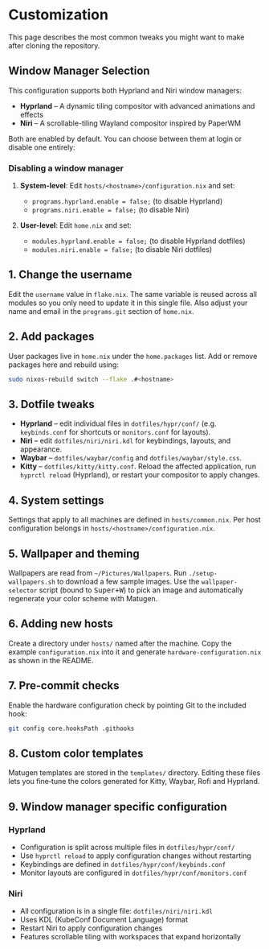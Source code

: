 # Customization

This page describes the most common tweaks you might want to make after cloning
the repository.

## Window Manager Selection

This configuration supports both Hyprland and Niri window managers:

- **Hyprland** – A dynamic tiling compositor with advanced animations and effects
- **Niri** – A scrollable-tiling Wayland compositor inspired by PaperWM

Both are enabled by default. You can choose between them at login or disable one entirely:

### Disabling a window manager
1. **System-level**: Edit `hosts/<hostname>/configuration.nix` and set:
   - `programs.hyprland.enable = false;` (to disable Hyprland)
   - `programs.niri.enable = false;` (to disable Niri)

2. **User-level**: Edit `home.nix` and set:
   - `modules.hyprland.enable = false;` (to disable Hyprland dotfiles)
   - `modules.niri.enable = false;` (to disable Niri dotfiles)

## 1. Change the username
Edit the `username` value in `flake.nix`.  The same variable is reused across
all modules so you only need to update it in this single file.  Also adjust your
name and email in the `programs.git` section of `home.nix`.

## 2. Add packages
User packages live in `home.nix` under the `home.packages` list.  Add or remove
packages here and rebuild using:
```bash
sudo nixos-rebuild switch --flake .#<hostname>
```

## 3. Dotfile tweaks
- **Hyprland** – edit individual files in `dotfiles/hypr/conf/` (e.g.
  `keybinds.conf` for shortcuts or `monitors.conf` for layouts).
- **Niri** – edit `dotfiles/niri/niri.kdl` for keybindings, layouts, and appearance.
- **Waybar** – `dotfiles/waybar/config` and `dotfiles/waybar/style.css`.
- **Kitty** – `dotfiles/kitty/kitty.conf`.
Reload the affected application, run `hyprctl reload` (Hyprland), or restart your compositor to apply changes.

## 4. System settings
Settings that apply to all machines are defined in `hosts/common.nix`.  Per host
configuration belongs in `hosts/<hostname>/configuration.nix`.

## 5. Wallpaper and theming
Wallpapers are read from `~/Pictures/Wallpapers`.  Run `./setup-wallpapers.sh`
to download a few sample images.  Use the `wallpaper-selector` script (bound to
<kbd>Super+W</kbd>) to pick an image and automatically regenerate your color
scheme with Matugen.

## 6. Adding new hosts
Create a directory under `hosts/` named after the machine.  Copy the example
`configuration.nix` into it and generate `hardware-configuration.nix` as shown in
the README.

## 7. Pre‑commit checks
Enable the hardware configuration check by pointing Git to the included hook:
```bash
git config core.hooksPath .githooks
```

## 8. Custom color templates
Matugen templates are stored in the `templates/` directory.  Editing these files
lets you fine‑tune the colors generated for Kitty, Waybar, Rofi and Hyprland.

## 9. Window manager specific configuration

### Hyprland
- Configuration is split across multiple files in `dotfiles/hypr/conf/`
- Use `hyprctl reload` to apply configuration changes without restarting
- Keybindings are defined in `dotfiles/hypr/conf/keybinds.conf`
- Monitor layouts are configured in `dotfiles/hypr/conf/monitors.conf`

### Niri
- All configuration is in a single file: `dotfiles/niri/niri.kdl`
- Uses KDL (KubeConf Document Language) format
- Restart Niri to apply configuration changes
- Features scrollable tiling with workspaces that expand horizontally


